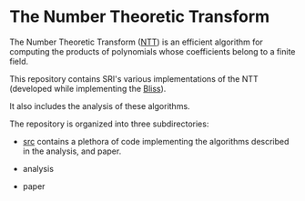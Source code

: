 # The Number Theoretic Transform

The Number Theoretic Transform ([NTT](https://en.wikipedia.org/wiki/Discrete_Fourier_transform_(general)#Number-theoretic_transform)) is an efficient algorithm for
computing the products of polynomials whose coefficients belong to
a finite field.

This repository contains SRI's various implementations of the NTT (developed while 
implementing the [Bliss](https://github.com/SRI-CSL/Bliss)).

It also includes the analysis of these algorithms.

The repository is organized into three subdirectories:

* [src](https://github.com/SRI-CSL/NTT/tree/master/src/README.md) contains a plethora of code implementing the algorithms described in the analysis, and paper.

* analysis 

* paper

